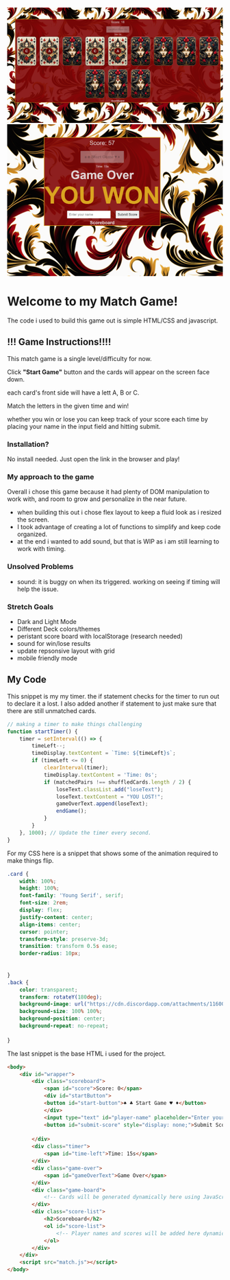 ![match ups](./images/gameSS2.png)
![win results](./images/gameSS1.png)

# Welcome to my Match Game!
The code i used to build this game out is simple HTML/CSS and javascript. 

## !!! Game Instructions!!!!
This match game is a single level/difficulty for now. 

Click **"Start Game"** button and the cards will appear on the screen face down.

each card's front side will have a lett A, B or C. 

Match the letters in the given time and win!

whether you win or lose you can keep track of your score each time by placing your name in the input field and hitting submit. 

### Installation?
No install needed. Just open the link in the browser and play!

### My approach to the game
Overall i chose this game because it had plenty of DOM manipulation to work with, and room to grow and personalize in the near future.

- when building this out i chose flex layout to keep a fluid look as i resized the screen.
- I took advantage of creating a lot of functions to simplify and keep code organized.
- at the end i wanted to add sound, but that is WIP as i am still learning to work with timing.

### Unsolved Problems
- sound: it is buggy on when its triggered. working on seeing if timing will help the issue.

### Stretch Goals
- Dark and Light Mode
- Different Deck colors/themes
- peristant score board with localStorage (research needed)
- sound for win/lose results
- update repsonsive layout with grid
- mobile friendly mode


 ## My Code
This snippet is my my timer. the if statement checks for the timer to run out to declare it a lost. I also added another if statement to just make sure that there are still unmatched cards. 

```javascript
// making a timer to make things challenging
function startTimer() {
    timer = setInterval(() => {
        timeLeft--;
        timeDisplay.textContent = `Time: ${timeLeft}s`;
        if (timeLeft <= 0) {
            clearInterval(timer);
            timeDisplay.textContent = 'Time: 0s';
            if (matchedPairs !== shuffledCards.length / 2) {
                loseText.classList.add("loseText");
                loseText.textContent = "YOU LOST!";
                gameOverText.append(loseText);
                endGame();
            }
        }
    }, 1000); // Update the timer every second.
}
```

For my CSS here is a snippet that shows some of the animation required to make things flip. 

```CSS
.card {
    width: 100%;
    height: 100%;
    font-family: 'Young Serif', serif;
    font-size: 2rem;
    display: flex;
    justify-content: center;
    align-items: center;
    cursor: pointer;
    transform-style: preserve-3d;
    transition: transform 0.5s ease;
    border-radius: 10px;


}
.back {
    color: transparent;
    transform: rotateY(180deg);
    background-image: url("https://cdn.discordapp.com/attachments/1160026509638111263/1160131536901914665/cardPNG.png?ex=65338bb0&is=652116b0&hm=7c9ce9caccedd2bfb4c6d1f4da5e132599861eceee91b03fa4363fcde2ee5c73&");
    background-size: 100% 100%;
    background-position: center;
    background-repeat: no-repeat;

}
```

The last snippet is the base HTML i used for the project. 

```HTML
<body>
    <div id="wrapper">
        <div class="scoreboard">
            <span id="score">Score: 0</span>
            <div id="startButton">
            <button id="start-button">♠️ ♣️ Start Game ♥️ ♦️</button>
            </div>
            <input type="text" id="player-name" placeholder="Enter your name" style="display: none;">
            <button id="submit-score" style="display: none;">Submit Score</button>

        </div>
        <div class="timer">
            <span id="time-left">Time: 15s</span>
        </div>
        <div class="game-over">
            <span id="gameOverText">Game Over</span>
        </div>
        <div class="game-board">
            <!-- Cards will be generated dynamically here using JavaScript -->
        </div>
        <div class="score-list">
            <h2>Scoreboard</h2>
            <ol id="score-list">
                <!-- Player names and scores will be added here dynamically -->
            </ol>
        </div>
    </div>
    <script src="match.js"></script>
</body>
```
